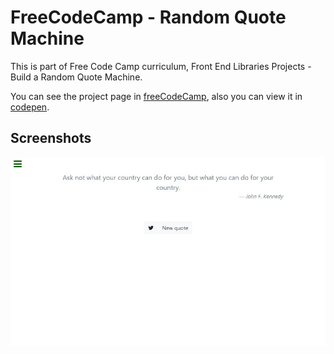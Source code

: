 # FreeCodeCamp - Random Quote Machine
This is part of Free Code Camp curriculum, Front End Libraries Projects - Build a Random Quote Machine.

You can see the project page in [freeCodeCamp](https://learn.freecodecamp.org/front-end-libraries/front-end-libraries-projects/build-a-random-quote-machine/),
also you can view it in [codepen](https://codepen.io/xinthauro/full/VqozqW).

## Screenshots
![Screenshot](screenshots/random_quote_machine.jpg)

